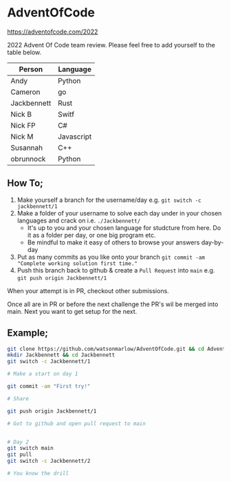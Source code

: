 # AdventOfCode

https://adventofcode.com/2022

2022 Advent Of Code team review. Please feel free to add yourself to the table below.

| Person | Language |
|----------|----------|
| Andy | Python |
| Cameron | go |
| Jackbennett | Rust |
| Nick B | Switf | 
| Nick FP | C# |
| Nick M | Javascript | 
| Susannah | C++ |
| obrunnock | Python |

## How To;

1. Make yourself a branch for the username/day e.g.  `git switch -c jackbennett/1`
1. Make a folder of your username to solve each day under in your chosen languages and crack on i.e. `./Jackbennett/`
    - It's up to you and your chosen language for studcture from here. Do it as a folder per day, or one big program etc.
    - Be mindful to make it easy of others to browse your answers day-by-day
1. Put as many commits as you like onto your branch `git commit -am "Complete working solution first time."`
1. Push this branch back to github & create a `Pull Request` into `main` e.g. `git push origin Jackbennett/1`

When your attempt is in PR, checkout other submissions.

Once all are in PR or before the next challenge the PR's wil be merged into main. Next you want to get setup for the next.

## Example;

```bash
git clone https://github.com/watsonmarlow/AdventOfCode.git && cd AdventOFCode
mkdir Jackbennett && cd Jackbennett
git switch -c Jackbennett/1

# Make a start on day 1

git commit -am "First try!"

# Share

git push origin Jackbennett/1

# Got to github and open pull request to main


# Day 2
git switch main
git pull
git switch -c Jackbennett/2

# You know the drill
```
